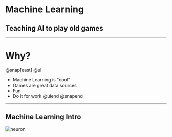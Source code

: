 
# Machine Learning
## Teaching AI to play old games	
---
# Why?
@snap[east]
@ul
 - Machine Learning is "cool"
 - Games are great data sources
 - Fun
 - Do it for work
@ulend
@snapend
---
## Machine Learning Intro
![neuron](https://ujwlkarn.files.wordpress.com/2016/08/screen-shot-2016-08-09-at-3-42-21-am.png?w=1136&h=606)
<!--stackedit_data:
eyJoaXN0b3J5IjpbLTY1OTg1NTY1OSwtMzQ2NTMwNDkzLC03Mj
UyMTAwMjksLTU2MjM4MjI0MiwtODcyNzk2NzYxXX0=
-->